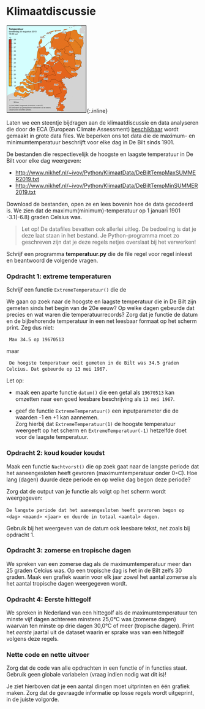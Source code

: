 # Klimaatdiscussie

![](KaartNederlandKlein.png){:.inline}

Laten we een steentje bijdragen aan de klimaatdiscussie en data analyseren die  door de ECA (European Climate Assessment) [beschikbaar](http://eca.knmi.nl/dailydata/predefinedseries.php) wordt gemaakt in grote  data files. We beperken ons tot data die de maximum- en minimumtemperatuur beschrijft voor elke dag in De Bilt sinds 1901. 

De bestanden die respectievelijk de hoogste en laagste temperatuur in De Bilt voor elke dag weergeven:


- <http://www.nikhef.nl/~ivov/Python/KlimaatData/DeBiltTempMaxSUMMER2019.txt>
- <http://www.nikhef.nl/~ivov/Python/KlimaatData/DeBiltTempMinSUMMER2019.txt>

Download de bestanden, open ze en lees bovenin hoe de data gecodeerd is. We zien dat de maximum(minimum)-temperatuur op 1 januari 1901 -3.1(-6.8) graden Celsius was.

> Let op! De datafiles bevatten ook allerlei uitleg. De bedoeling is dat je deze laat staan in het bestand. Je Python-programma moet zo geschreven zijn dat je deze regels netjes overslaat bij het verwerken!

Schrijf een programma **temperatuur.py** die de file regel voor regel inleest
en beantwoord de volgende vragen.

### Opdracht 1: extreme temperaturen

Schrijf een functie `ExtremeTemperatuur()` die de 

We gaan op zoek naar de hoogste en laagste temperatuur die in De Bilt zijn gemeten sinds het begin van de 20e eeuw? Op welke dagen gebeurde dat precies en wat waren die temperatuurrecords? Zorg dat je functie de datum en de bijbehorende temperatuur in een net leesbaar formaat op het scherm print. Zeg dus niet: 

     Max 34.5 op 19670513

maar      

     De hoogste temperatuur ooit gemeten in de Bilt was 34.5 graden Celcius. Dat gebeurde op 13 mei 1967.

Let op: 

- maak een aparte functie `datum()` die een getal als `19670513` kan omzetten naar een goed leesbare beschrijving als `13 mei 1967`.

- geef de functie `ExtremeTemperatuur()` een inputparameter die de waarden -1 en +1 kan aannemen.   
  Zorg hierbij dat `ExtremeTemperatuur(1)` de hoogste temperatuur weergeeft op het scherm en `ExtremeTemperatuur(-1)` hetzelfde doet voor de laagste temperatuur.


### Opdracht 2: koud kouder koudst

Maak een functie `Nachtvorst()` die op zoek gaat naar de langste periode dat het aaneengesloten heeft gevroren (maximumtemperatuur onder 0◦C). Hoe lang (dagen) duurde deze periode en op welke dag begon deze periode?

Zorg dat de output van je functie als volgt op het scherm wordt weergegeven:

`De langste periode dat het aaneengesloten heeft gevroren begon op <dag> <maand> <jaar> en duurde in totaal <aantal> dagen.`

Gebruik bij het weergeven van de datum ook leesbare tekst, net zoals bij opdracht 1.


### Opdracht 3: zomerse en tropische dagen

We spreken van een zomerse dag als de maximumtemperatuur meer dan 25 graden Celcius was. Op een tropische dag is het in de Bilt zelfs 30 graden. Maak een grafiek waarin voor elk jaar zowel het aantal zomerse als het aantal tropische dagen weergegeven wordt.

### Opdracht 4: Eerste hittegolf

We spreken in Nederland van een hittegolf als de maximumtemperatuur ten minste vijf dagen achtereen minstens 25,0°C was (zomerse dagen) waarvan ten minste op drie dagen 30,0°C of meer (tropische dagen). Print het *eerste* jaartal uit de dataset waarin er sprake was van een hittegolf volgens deze regels.

### Nette code en nette uitvoer

Zorg dat de code van alle opdrachten in een functie of in functies staat. Gebruik geen globale variabelen (vraag indien nodig wat dit is)!

Je ziet hierboven dat je een aantal dingen moet uitprinten en één grafiek maken. Zorg dat de gevraagde informatie op losse regels wordt uitgeprint, in de juiste volgorde.
